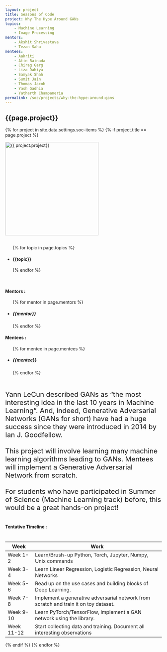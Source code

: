 ```yaml
---
layout: project
title: Seasons of Code
project: Why The Hype Around GANs
topics:
    - Machine Learning
    - Image Processing
mentors:
    - Akshit Shrivastava
    - Tezan Sahu
mentees:
    - Aakriti
    - Atin Bainada
    - Chirag Garg
    - Liza Dahiya
    - Samyak Shah
    - Sumit Jain
    - Thomas Jacob
    - Yash Gadhia
    - Yatharth Champaneria
permalink: /soc/projects/why-the-hype-around-gans
---
```


<h2 class="display1 m-3 p-3 text-center">{{page.project}}</h2>

{% for project in site.data.settings.soc-items %}
{% if project.title == page.project %}
<div>
    <img src="{{ site.baseurl }}/{{ project.image }}"  width = "300" height="300" alt="{{ project.project}}" class="border rounded img-soc">
</div>
<div>
    <br>
    <ul>
        {% for topic in page.topics %}
        <li><h4 class="text-primary text-center">{{topic}}</h4></li>
        {% endfor %}
    </ul>
    <br>
    <h4 class="display3  ">Mentors :</h4> 
    <ul>
        {% for mentor in page.mentors %}
        <li><h5 class=" ">{{mentor}}</h5></li>
        {% endfor %}
    </ul>
    <h4 class="display3  ">Mentees :</h4> 
    <ul>
        {% for mentee in page.mentees %}
        <li><h5 class="">{{mentee}}</h5></li>
        {% endfor %}
    </ul>
</div>
<div>
    <p class="display3" style = "font-size:22px;" >
        <br>
        Yann LeCun described GANs as “the most interesting idea in the last 10 years in Machine Learning”. And, indeed, Generative Adversarial Networks (GANs for short) have had a huge success since they were introduced in 2014 by Ian J. Goodfellow.
        <br><br>
        This project will involve learning many machine learning algorithms leading to GANs. Mentees will implement a Generative Adversarial Network from scratch.
        <br><br>
        For students who have participated in Summer of Science (Machine Learning track) before, this would be a great hands-on project!
    </p>
</div>
<div>
    <h4 class="display3" style="margin:40px 0px 40px 0px;">Tentative Timeline :</h4>
    <table class="table table-striped">
    <thead>
        <tr>
        <th>Week</th>
        <th>Work</th>
        </tr>
    </thead>
    <tbody>
        <tr>
        <td  >Week 1-2</td>
        <td>Learn/Brush-up Python, Torch, Jupyter, Numpy, Unix commands</td>
        </tr>
        <tr>
        <td>Week 3-4</td>
        <td>Learn Linear Regression, Logistic Regression, Neural Networks</td>
        </tr>
        <tr>
        <td>Week 5-6</td>
        <td>Read up on the use cases and building blocks of Deep Learning.</td>
        </tr>
        <tr>
        <td>Week 7-8</td>
        <td>Implement a generative adversarial network from scratch and train it on toy dataset.</td>
        </tr>
        <tr>
        <td>Week 9-10</td>
        <td>Learn PyTorch/TensorFlow, implement a GAN network using the library.</td>
        </tr>
        <tr>
        <td>Week 11-12</td>
        <td>Start collecting data and training. Document all interesting observations</td>
        </tr>
    </tbody>
    </table>
</div>
{% endif %}
{% endfor %}
